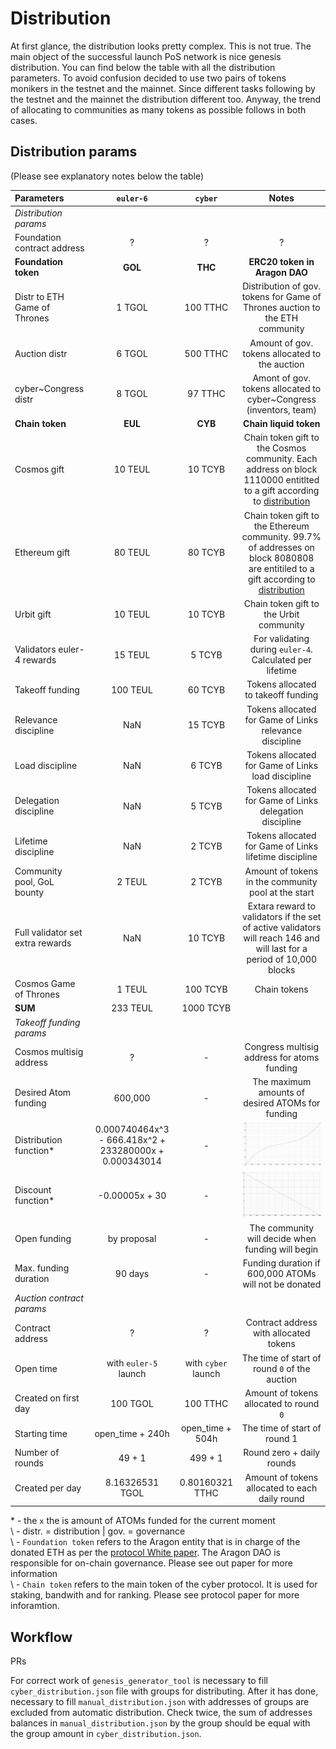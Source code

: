 # Distribution



At first glance, the distribution looks pretty complex. This is not true. The main object of the successful launch PoS network is nice genesis distribution. You can find below the table with all the distribution parameters. To avoid confusion decided to use two pairs of tokens monikers in the testnet and the mainnet. Since different tasks following by the testnet and the mainnet the distribution different too. Anyway, the trend of allocating to communities as many tokens as possible follows in both cases.

## Distribution params

(Please see explanatory notes below the table)

| Parameters                             | `euler-6`   | `cyber`    |Notes|
|:----------------------------------|:-----------:|:----------:|:----:|
|*Distribution params*|
| Foundation contract address      | ?         | ?        | ?  |
| **Foundation token**             | **GOL**   | **THC**  | **ERC20 token in Aragon DAO**  |
| Distr to ETH Game of Thrones         | 1 TGOL  | 100 TTHC | Distribution of gov. tokens for Game of Thrones auction to the ETH community  |
| Auction distr                    | 6 TGOL  | 500 TTHC | Amount of gov. tokens allocated to the auction  |
| cyber~Congress distr             | 8 TGOL   | 97 TTHC  | Amont of gov. tokens allocated to cyber~Congress (inventors, team)   |
| **Chain token**                  | **EUL**   | **CYB**  | **Chain liquid token**  |
| Cosmos gift                      | 10 TEUL   | 10 TCYB  | Chain token gift to the Cosmos community. Each address on block 1110000 entitlted to a gift according to [distribution]() |
| Ethereum gift                    | 80 TEUL   | 80 TCYB  | Chain token gift to the Ethereum community. 99.7% of addresses on block 8080808 are entitiled to a gift according to [distribution]() |
| Urbit gift                      | 10 TEUL   | 10 TCYB  | Chain token gift to the Urbit community |
| Validators euler-4 rewards       | 15 TEUL  | 5 TCYB | For validating during `euler-4`. Calculated per lifetime |
| Takeoff funding                  | 100 TEUL   | 60 TCYB  | Tokens allocated to takeoff funding |
| Relevance discipline            | NaN   | 15 TCYB  | Tokens allocated for Game of Links relevance discipline |
| Load discipline            | NaN   | 6 TCYB  | Tokens allocated for Game of Links load discipline |
| Delegation discipline            | NaN   | 5 TCYB  | Tokens allocated for Game of Links delegation discipline |
| Lifetime discipline            | NaN   | 2 TCYB  | Tokens allocated for Game of Links lifetime discipline |
| Community pool, GoL bounty       | 2 TEUL    | 2 TCYB   | Amount of tokens in the community pool at the start |
| Full validator set extra rewards | NaN   | 10 TCYB  | Extara reward to validators if the set of active validators will reach 146 and will last for a period of 10,000 blocks |
| Cosmos Game of Thrones            | 1 TEUL  | 100 TCYB | Chain tokens |
| **SUM**                          | 233 TEUL | 1000 TCYB|  |
|*Takeoff funding params*|
| Cosmos multisig address          | ?                                                       | - | Congress multisig address for atoms funding|
| Desired Atom funding             | 600,000                                                 | - | The maximum amounts of desired ATOMs for funding|
| Distribution function*           | 0.000740464x^3 - 666.418x^2 +  233280000x + 0.000343014 | - | ![](/pic/distribution.png) |
| Discount function*               | -0.00005x + 30                                          | - | ![](/pic/discount.png)|
| Open funding                     | by proposal                                             | - | The community will decide when funding will begin|
| Max. funding duration              | 90 days                                                 | - | Funding duration if 600,000 ATOMs will not be donated |
|*Auction contract params*|
| Contract address        | ?                      | ?                  | Contract address with allocated tokens |
| Open time               | with `euler-5` launch  | with `cyber` launch| The time of start of round `0` of the auction |
| Created on first day        | 100 TGOL               | 100 TTHC           | Amount of tokens allocated to round `0`|
| Starting time              | open_time + 240h       | open_time + 504h   | The time of start of round 1 |
| Number of rounds        | 49 + 1                 | 499 + 1            | Round zero + daily rounds |
| Created per day          | 8.16326531 TGOL        | 0.80160321 TTHC    | Amount of tokens allocated to each daily round|

\* -  the `x` the is amount of ATOMs funded for the current moment <br>
\ - distr. = distribution | gov. = governance <br>
\ - `Foundation token` refers to the Aragon entity that is in charge of the donated ETH as per the [protocol White paper](https://github.com/cybercongress/cyber/blob/master/main.tex). The Aragon DAO is responsible for on-chain governance. Please see out paper for more information <br>
\ - `Chain token` refers to the main token of the cyber protocol. It is used for staking, bandwith and for ranking. Please see protocol paper for more inforamtion.

## Workflow

PRs

For correct work of `genesis_generator_tool` is necessary to fill `cyber_distribution.json` file with groups for distributing. After it has done, necessary to fill `manual_distribution.json` with addresses of groups are excluded from automatic distribution. Check twice, the sum of addresses balances in  `manual_distribution.json` by the group should be equal with the group amount in `cyber_distribution.json`.